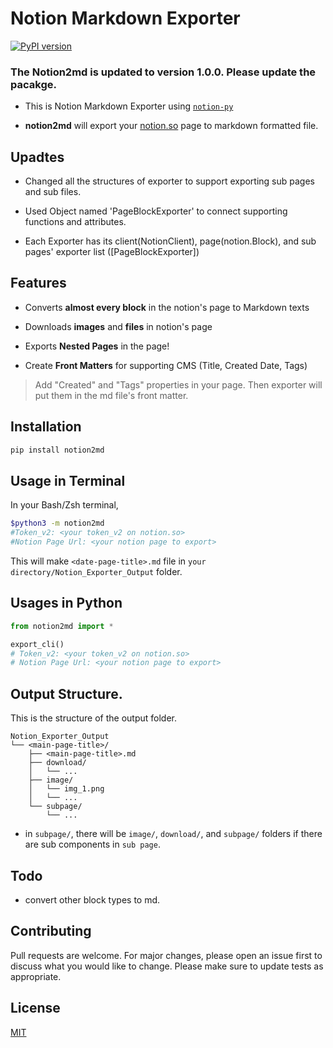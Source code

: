 # Notion Markdown Exporter
[![PyPI version](https://badge.fury.io/py/notion2md.svg)](https://badge.fury.io/py/notion2md)

### The Notion2md is updated to version 1.0.0. Please update the pacakge.

- This is Notion Markdown Exporter using [`notion-py`](https://github.com/jamalex/notion-py)

- **notion2md** will export your [notion.so](http://notion.so) page to markdown formatted file.

## Upadtes

- Changed all the structures of exporter to support exporting sub pages and sub files.

- Used Object named 'PageBlockExporter' to connect supporting functions and attributes.

- Each Exporter has its client(NotionClient), page(notion.Block), and sub pages' exporter list ([PageBlockExporter])

## Features

- Converts **almost every block** in the notion's page to Markdown texts

- Downloads **images** and **files** in notion's page

- Exports **Nested Pages** in the page!

- Create **Front Matters** for supporting CMS (Title, Created Date, Tags)

> Add "Created" and "Tags" properties in your page. Then exporter will put them in the md file's front matter.


## Installation
``` bash
pip install notion2md
```

## Usage in Terminal
In your Bash/Zsh terminal,
``` bash
$python3 -m notion2md
#Token_v2: <your token_v2 on notion.so>
#Notion Page Url: <your notion page to export>
```

This will make `<date-page-title>.md` file in `your directory/Notion_Exporter_Output` folder.

## Usages in Python

``` python
from notion2md import *

export_cli()
# Token_v2: <your token_v2 on notion.so>
# Notion Page Url: <your notion page to export>
```

## Output Structure.
This is the structure of the output folder.

```
Notion_Exporter_Output
└── <main-page-title>/
    ├── <main-page-title>.md
    ├── download/
    │   └── ...
    ├── image/
    │   └── img_1.png
    │   └── ...
    └── subpage/
        └── ...
```

- in `subpage/`, there will be `image/`, `download/`, and `subpage/` folders if there are sub components in `sub page`.

## Todo
- convert other block types to md.

## Contributing
Pull requests are welcome. For major changes, please open an issue first to discuss what you would like to change.
Please make sure to update tests as appropriate.

## License
[MIT](https://choosealicense.com/licenses/mit/)
